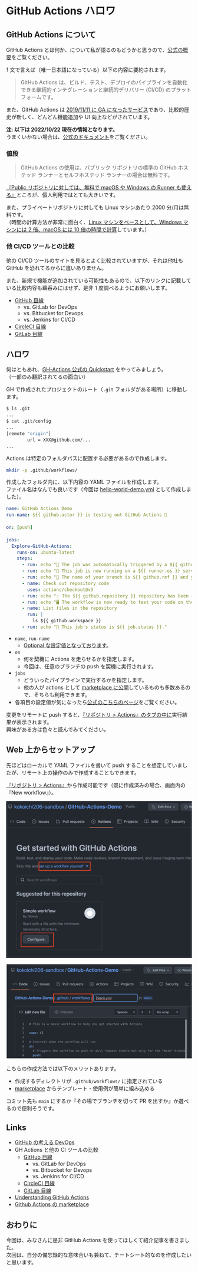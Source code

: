 # GitHub Actions ハロワ

## GitHub Actions について

GitHub Actions とは何か、について私が語るのもどうかと思うので、[公式の概要](https://docs.github.com/ja/actions/learn-github-actions/understanding-github-actions#overview)をご覧ください。

1 文で言えば（唯一日本語になっている）以下の内容に要約されます。

> GitHub Actions は、ビルド、テスト、デプロイのパイプラインを自動化できる継続的インテグレーションと継続的デリバリー (CI/CD) のプラットフォームです。

また、GitHub Actions は [2019/11/11 に GA になったサービス](https://github.blog/changelog/2019-11-11-github-actions-is-generally-available/)であり、比較的歴史が新しく、どんどん機能追加や UI 向上などがされています。

**注: 以下は 2022/10/22 現在の情報となります。**  
うまくいかない場合は、[公式のドキュメント](https://docs.github.com/ja/actions)をご覧ください。

### 値段

> GitHub Actions の使用は、パブリック リポジトリの標準の GitHub ホステッド ランナーとセルフホステッド ランナーの場合は無料です。

[『Public リポジトリに対しては、無料で macOS や Windows の Runner も使える』](https://docs.github.com/ja/billing/managing-billing-for-github-actions/about-billing-for-github-actions)ところが、個人利用ではとても大きいです。

また、プライベートリポジトリに対しても Linux マシンあたり 2000 分/月は無料です。  
（時間の計算方法が非常に面白く、[Linux マシンをベースとして、Windows マシンには 2 倍、macOS には 10 倍の時間で計算](https://docs.github.com/ja/billing/managing-billing-for-github-actions/about-billing-for-github-actions#minute-multipliers)しています。）

### 他 CI/CD ツールとの比較

他の CI/CD ツールのサイトを見るとよく比較されていますが、それは他社も GitHub を恐れてるからに違いありません。

また、新規で機能が追加されている可能性もあるので、以下のリンクに記載している比較内容も鵜呑みにはせず、是非 1 度調べるようにお願いします。

- [GitHub 目線](https://resources.github.com/devops/tools/compare/)
  - vs. GitLab for DevOps
  - vs. Bitbucket for Devops
  - vs. Jenkins for CI/CD
- [CircleCI 目線](https://circleci.com/circleci-versus-github-actions/?utm_source=google&utm_medium=sem&utm_campaign=sem-google-dg--japac-en-githubActions-tImpShare-auth-nb&utm_term=g_p-github%20actions_c__rsa2_20210903&utm_content=sem-google-dg--japac-en-githubActions-tImpShare-auth-nb_keyword-text_rsa-githubActions_mixed-&gclid=Cj0KCQjwhsmaBhCvARIsAIbEbH5_BaPnJS257k0fPksAZFXHsjpF7wnLzyJsu0PQYeJQUQuGhqKNCfwaAmG0EALw_wcB)
- [GitLab 目線](https://about.gitlab.com/devops-tools/github-vs-gitlab/)

## ハロワ

何はともあれ、[GH-Actions 公式の Quickstart](https://docs.github.com/ja/actions/quickstart) をやってみましょう。  
（一部のみ翻訳されてるの面白い）

GH で作成されたプロジェクトのルート（`.git` フォルダがある場所）に移動します。

```sh
$ ls .git
...
$ cat .git/config
...
[remote "origin"]
        url = XXX@github.com/...
...
```

Actions は特定のフォルダパスに配置する必要があるので作成します。

```sh
mkdir -p .github/workflows/
```

作成したフォルダ内に、以下内容の YAML ファイルを作成します。  
ファイル名はなんでも良いです（今回は [hello-world-demo.yml](https://github.com/kokoichi206-sandbox/GitHub-Actions-Demo/blob/main/.github/workflows/hello-world-demo.yml) として作成しました）。

```yml
name: GitHub Actions Demo
run-name: ${{ github.actor }} is testing out GitHub Actions 🚀

on: [push]

jobs:
  Explore-GitHub-Actions:
    runs-on: ubuntu-latest
    steps:
      - run: echo "🎉 The job was automatically triggered by a ${{ github.event_name }} event."
      - run: echo "🐧 This job is now running on a ${{ runner.os }} server hosted by GitHub!"
      - run: echo "🔎 The name of your branch is ${{ github.ref }} and your repository is ${{ github.repository }}."
      - name: Check out repository code
        uses: actions/checkout@v3
      - run: echo "💡 The ${{ github.repository }} repository has been cloned to the runner."
      - run: echo "🖥️ The workflow is now ready to test your code on the runner."
      - name: List files in the repository
        run: |
          ls ${{ github.workspace }}
      - run: echo "🍏 This job's status is ${{ job.status }}."
```

- `name`, `run-name`
  - [Optional な設定値となっております](https://docs.github.com/ja/actions/learn-github-actions/understanding-github-actions#understanding-the-workflow-file)。
- `on`
  - 何を契機に Actions を走らせるかを指定します。
  - 今回は、任意のブランチの push を契機に実行されます。
- `jobs`
  - どういったパイプラインで実行するかを指定します。
  - 他の人が actions として [marketplace に公開](https://github.com/marketplace?type=actions)しているものも多数あるので、そちらも利用できます。
- 各項目の設定値が気になったら[公式のこちらのページ](https://docs.github.com/ja/actions/learn-github-actions/understanding-github-actions)をご覧ください。

変更をリモートに push すると、[『リポジトリ > Actions』のタブの中に](https://github.com/kokoichi206-sandbox/GitHub-Actions-Demo/actions/workflows/hello-world-demo.yml)実行結果が表示されます。  
興味がある方は色々と読んでみてください。

## Web 上からセットアップ

先ほどはローカルで YAML ファイルを書いて push することを想定していましたが、リモート上の操作のみで作成することもできます。

[『リポジトリ > Actions』](https://github.com/kokoichi206-sandbox/GitHub-Actions-Demo/actions/new)から作成可能です（既に作成済みの場合、画面内の『New workflow』）。

![](./img/gh_actions_web_setup.png)

![](./img/gh_actions_web_dir.png)

こちらの作成方法では以下のメリットあります。

- 作成するディレクトリが `.github/workflows/` に指定されている
- [marketplace](https://github.com/marketplace?type=actions) からテンプレート・使用例が簡単に組み込める

コミット先も `main` にするか『その場でブランチを切って PR を出すか』か選べるので便利そうです。

## Links

- [GitHub の考える DevOps](https://resources.github.com/devops/)
- GH Actions と他の CI ツールの比較
  - [GitHub 目線](https://resources.github.com/devops/tools/compare/)
    - vs. GitLab for DevOps
    - vs. Bitbucket for Devops
    - vs. Jenkins for CI/CD
  - [CircleCI 目線](https://circleci.com/circleci-versus-github-actions/?utm_source=google&utm_medium=sem&utm_campaign=sem-google-dg--japac-en-githubActions-tImpShare-auth-nb&utm_term=g_p-github%20actions_c__rsa2_20210903&utm_content=sem-google-dg--japac-en-githubActions-tImpShare-auth-nb_keyword-text_rsa-githubActions_mixed-&gclid=Cj0KCQjwhsmaBhCvARIsAIbEbH5_BaPnJS257k0fPksAZFXHsjpF7wnLzyJsu0PQYeJQUQuGhqKNCfwaAmG0EALw_wcB)
  - [GitLab 目線](https://about.gitlab.com/devops-tools/github-vs-gitlab/)
- [Understanding GitHub Actions](https://docs.github.com/ja/actions/learn-github-actions/understanding-github-actions#overview)
- [Github Actions の marketplace](https://github.com/marketplace?type=actions)

## おわりに

今回は、みなさんに是非 GitHub Actions を使ってほしくて紹介記事を書きました。  
次回は、自分の備忘録的な意味合いも兼ねて、チートシート的なのを作成したいと思います。
